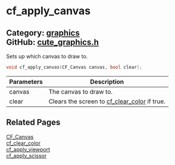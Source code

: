 [//]: # (This file is automatically generated by Cute Framework's docs parser.)
[//]: # (Do not edit this file by hand!)
[//]: # (See: https://github.com/RandyGaul/cute_framework/blob/master/samples/docs_parser.cpp)
[](../header.md ':include')

# cf_apply_canvas

Category: [graphics](/api_reference?id=graphics)  
GitHub: [cute_graphics.h](https://github.com/RandyGaul/cute_framework/blob/master/include/cute_graphics.h)  
---

Sets up which canvas to draw to.

```cpp
void cf_apply_canvas(CF_Canvas canvas, bool clear);
```

Parameters | Description
--- | ---
canvas | The canvas to draw to.
clear | Clears the screen to [cf_clear_color](/graphics/cf_clear_color.md) if true.

## Related Pages

[CF_Canvas](/graphics/cf_canvas.md)  
[cf_clear_color](/graphics/cf_clear_color.md)  
[cf_apply_viewport](/graphics/cf_apply_viewport.md)  
[cf_apply_scissor](/graphics/cf_apply_scissor.md)  
